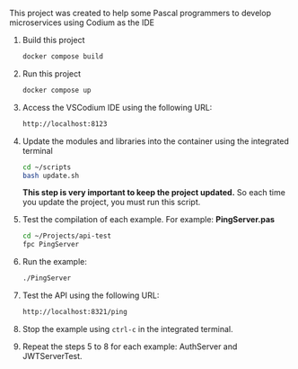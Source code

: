 This project was created to help some Pascal programmers to develop microservices using Codium as the IDE

1. Build this project
    ```bash
    docker compose build
    ```

2. Run this project
    ```bash
    docker compose up
    ```

3. Access the VSCodium IDE using the following URL:
    ```bash
    http://localhost:8123
    ```

4. Update the modules and libraries into the container using the integrated terminal
    ```bash
    cd ~/scripts
    bash update.sh
    ```
    **This step is very important to keep the project updated.** So each time you update the project, you must run this script.

5. Test the compilation of each example. For example: **PingServer.pas**
    ```bash
    cd ~/Projects/api-test
    fpc PingServer
    ```

6. Run the example:
    ```bash
    ./PingServer
    ```

7. Test the API using the following URL:
    ```bash
    http://localhost:8321/ping
    ```

8. Stop the example using `ctrl-c` in the integrated terminal.

9. Repeat the steps 5 to 8 for each example: AuthServer and JWTServerTest.
    